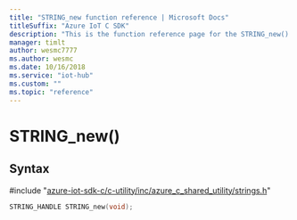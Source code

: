 ```yaml
---                             
title: "STRING_new function reference | Microsoft Docs" 
titleSuffix: "Azure IoT C SDK"            
description: "This is the function reference page for the STRING_new() function in the Azure IoT C SDK. This SDK is used with Azure IoT Hub and Azure IoT Hub Device Provisioning Service"            
manager: timlt                 
author: wesmc7777              
ms.author: wesmc               
ms.date: 10/16/2018                    
ms.service: "iot-hub"             
ms.custom: ""                
ms.topic: "reference"        
---                            
```


# STRING_new()

## Syntax

\#include "[azure-iot-sdk-c/c-utility/inc/azure_c_shared_utility/strings.h](../strings-h.md)"  
```C
STRING_HANDLE STRING_new(void);
```


